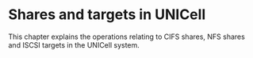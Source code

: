 # Shares and targets in UNICell

This chapter explains the operations relating to CIFS shares, NFS shares and ISCSI targets in the UNICell system.